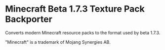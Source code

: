 # Minecraft Beta 1.7.3 Texture Pack Backporter

Converts modern Minecraft resource packs to the format used by beta 1.7.3.

"Minecraft" is a trademark of Mojang Synergies AB.
